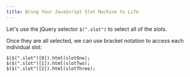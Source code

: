 ```yaml
---
title: Bring Your JavaScript Slot Machine to Life
---
```

Let's use the jQuery selector `$(".slot")` to select all of the slots.

Once they are all selected, we can use bracket notation to access each individual slot:

    $($(".slot")[0]).html(slotOne);
    $($(".slot")[1]).html(slotTwo);
    $($(".slot")[2]).html(slotThree);